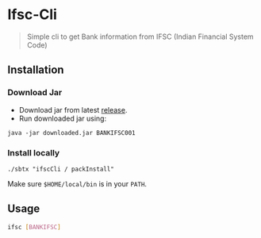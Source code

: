 # Ifsc-Cli

> Simple cli to get Bank information from IFSC (Indian Financial System Code)

## Installation

### Download Jar

- Download jar from latest [release](https://github.com/rajatsharma/ifsc-cli/releases).
- Run downloaded jar using:

```shell
java -jar downloaded.jar BANKIFSC001
```

### Install locally

```shell
./sbtx "ifscCli / packInstall"
```

Make sure `$HOME/local/bin` is in your `PATH`.

## Usage

```sh
ifsc [BANKIFSC]
```
